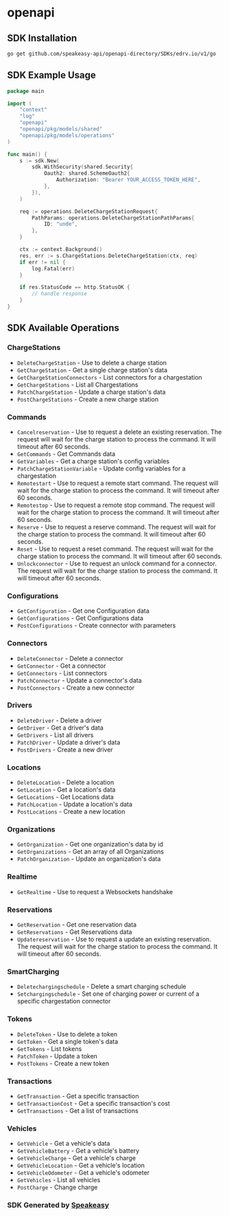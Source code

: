 # openapi

<!-- Start SDK Installation -->
## SDK Installation

```bash
go get github.com/speakeasy-api/openapi-directory/SDKs/edrv.io/v1/go
```
<!-- End SDK Installation -->

## SDK Example Usage
<!-- Start SDK Example Usage -->
```go
package main

import (
    "context"
    "log"
    "openapi"
    "openapi/pkg/models/shared"
    "openapi/pkg/models/operations"
)

func main() {
    s := sdk.New(
        sdk.WithSecurity(shared.Security{
            Oauth2: shared.SchemeOauth2{
                Authorization: "Bearer YOUR_ACCESS_TOKEN_HERE",
            },
        }),
    )

    req := operations.DeleteChargeStationRequest{
        PathParams: operations.DeleteChargeStationPathParams{
            ID: "unde",
        },
    }

    ctx := context.Background()
    res, err := s.ChargeStations.DeleteChargeStation(ctx, req)
    if err != nil {
        log.Fatal(err)
    }

    if res.StatusCode == http.StatusOK {
        // handle response
    }
}
```
<!-- End SDK Example Usage -->

<!-- Start SDK Available Operations -->
## SDK Available Operations


### ChargeStations

* `DeleteChargeStation` - Use to delete a charge station
* `GetChargeStation` - Get a single charge station's data
* `GetChargeStationConnectors` - List connectors for a chargestation
* `GetChargeStations` - List all Chargestations
* `PatchChargeStation` - Update a charge station's data
* `PostChargeStations` - Create a new charge station

### Commands

* `Cancelreservation` - Use to request a delete an existing reservation. The request will wait for the charge station to process the command. It will timeout after 60 seconds.
* `GetCommands` - Get Commands data
* `GetVariables` - Get a charge station's config variables
* `PatchChargeStationVariable` - Update config variables for a chargestation
* `Remotestart` - Use to request a remote start command. The request will wait for the charge station to process the command. It will timeout after 60 seconds.
* `Remotestop` - Use to request a remote stop command. The request will wait for the charge station to process the command. It will timeout after 60 seconds.
* `Reserve` - Use to request a reserve command. The request will wait for the charge station to process the command. It will timeout after 60 seconds.
* `Reset` - Use to request a reset command. The request will wait for the charge station to process the command. It will timeout after 60 seconds.
* `Unlockconnector` - Use to request an unlock command for a connector. The request will wait for the charge station to process the command. It will timeout after 60 seconds.

### Configurations

* `GetConfiguration` - Get one Configuration data
* `GetConfigurations` - Get Configurations data
* `PostConfigurations` - Create connector with parameters

### Connectors

* `DeleteConnector` - Delete a connector
* `GetConnector` - Get a connector
* `GetConnectors` - List connectors
* `PatchConnector` - Update a connector's data
* `PostConnectors` - Create a new connector

### Drivers

* `DeleteDriver` - Delete a driver
* `GetDriver` - Get a driver's data
* `GetDrivers` - List all drivers
* `PatchDriver` - Update a driver's data
* `PostDrivers` - Create a new driver

### Locations

* `DeleteLocation` - Delete a location
* `GetLocation` - Get a location's data
* `GetLocations` - Get Locations data
* `PatchLocation` - Update a location's data
* `PostLocations` - Create a new location

### Organizations

* `GetOrganization` - Get one organization's data by id
* `GetOrganizations` - Get an array of all Organizations
* `PatchOrganization` - Update an organization's data

### Realtime

* `GetRealtime` - Use to request a Websockets handshake

### Reservations

* `GetReservation` - Get one reservation data
* `GetReservations` - Get Reservations data
* `Updatereservation` - Use to request a update an existing reservation. The request will wait for the charge station to process the command. It will timeout after 60 seconds.

### SmartCharging

* `Deletechargingschedule` - Delete a smart charging schedule
* `Setchargingschedule` - Set one of charging power or current of a specific chargestation connector

### Tokens

* `DeleteToken` - Use to delete a token
* `GetToken` - Get a single token's data
* `GetTokens` - List tokens
* `PatchToken` - Update a token
* `PostTokens` - Create a new token

### Transactions

* `GetTransaction` - Get a specific transaction
* `GetTransactionCost` - Get a specific transaction's cost
* `GetTransactions` - Get a list of transactions

### Vehicles

* `GetVehicle` - Get a vehicle's data
* `GetVehicleBattery` - Get a vehicle's battery
* `GetVehicleCharge` - Get a vehicle's charge
* `GetVehicleLocation` - Get a vehicle's location
* `GetVehicleOdometer` - Get a vehicle's odometer
* `GetVehicles` - List all vehicles
* `PostCharge` - Change charge
<!-- End SDK Available Operations -->

### SDK Generated by [Speakeasy](https://docs.speakeasyapi.dev/docs/using-speakeasy/client-sdks)
